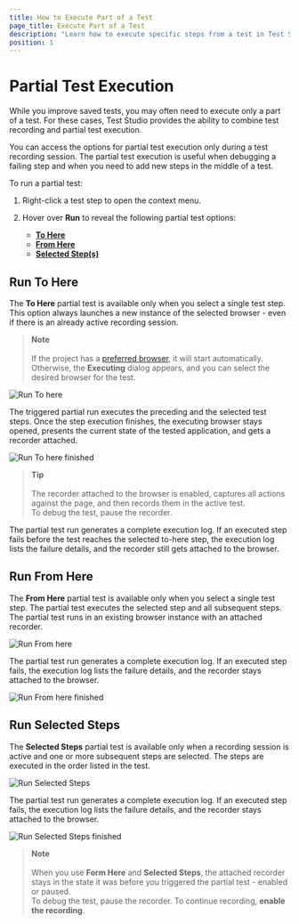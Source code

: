 ```yaml
---
title: How to Execute Part of a Test
page_title: Execute Part of a Test
description: "Learn how to execute specific steps from a test in Test Studio."
position: 1
---
```

# Partial Test Execution

While you improve saved tests, you may often need to execute only a part of a test. For these cases, Test Studio provides the ability to combine test recording and partial test execution.

You can access the options for partial test execution only during a test recording session. The partial test execution is useful when debugging a failing step and when you need to add new steps in the middle of a test.

To run a partial test:

1. Right-click a test step to open the context menu.
1. Hover over __Run__ to reveal the following partial test options:

   - [__To Here__](#run-to-here)
   - [__From Here__](#run-from-here)
   - [__Selected Step(s)__](#run-selected-steps)

## Run To Here

The __To Here__ partial test is available only when you select a single test step. This option always launches a new instance of the selected browser - even if there is an already active recording session.

> __Note__
> <br>
> <br>
> If the project has a <a href="/automated-tests/test-execution/quick-run-browsers#preferred-browser" target="_blank">preferred browser</a>, it will start automatically. Otherwise, the __Executing__ dialog appears, and you can select the desired browser for the test.

![Run To here][1]

The triggered partial run executes the preceding and the selected test steps. Once the step execution finishes, the executing browser stays opened, presents the current state of the tested application, and gets a recorder attached.

![Run To here finished][2]

> __Tip__
> <br>
> <br>
> The recorder attached to the browser is enabled, captures all actions against the page, and then records them in the active test.
> <br>
> To debug the test, pause the recorder.

The partial test run generates a complete execution log. If an executed step fails before the test reaches the selected to-here step, the execution log lists the failure details, and the recorder still gets attached to the browser.

## Run From Here

The __From Here__ partial test is available only when you select a single test step. The partial test executes the selected step and all subsequent steps. The partial test runs in an existing browser instance with an attached recorder.

![Run From here][3]

The partial test run generates a complete execution log. If an executed step fails, the execution log lists the failure details, and the recorder stays attached to the browser.

![Run From here finished][4]

## Run Selected Steps

The __Selected Steps__ partial test is available only when a recording session is active and one or more subsequent steps are selected. The steps are executed in the order listed in the test.

![Run Selected Steps][5]

The partial test run generates a complete execution log. If an executed step fails, the execution log lists the failure details, and the recorder stays attached to the browser.

![Run Selected Steps finished][6]

> __Note__
> <br>
> <br>
> When you use __Form Here__ and __Selected Steps__, the attached recorder stays in the state it was before you triggered the partial test - enabled or paused.
> <br>
> To debug the test, pause the recorder. To continue recording, __enable the recording__.

[1]: /img/automated-tests/test-execution/partial-test-execution/fig1.png
[2]: /img/automated-tests/test-execution/partial-test-execution/fig2.png
[3]: /img/automated-tests/test-execution/partial-test-execution/fig3.png
[4]: /img/automated-tests/test-execution/partial-test-execution/fig4.png
[5]: /img/automated-tests/test-execution/partial-test-execution/fig5.png
[6]: /img/automated-tests/test-execution/partial-test-execution/fig6.png